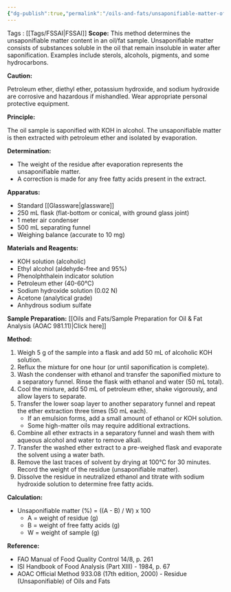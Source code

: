 ```yaml
---
{"dg-publish":true,"permalink":"/oils-and-fats/unsaponifiable-matter-of-oils-and-fats-fssai-method-02-008-2021/"}
---
```


Tags : [[Tags/FSSAI\|FSSAI]]
**Scope:** This method determines the unsaponifiable matter content in an oil/fat sample. Unsaponifiable matter consists of substances soluble in the oil that remain insoluble in water after saponification. Examples include sterols, alcohols, pigments, and some hydrocarbons.

**Caution:**

Petroleum ether, diethyl ether, potassium hydroxide, and sodium hydroxide are corrosive and hazardous if mishandled. Wear appropriate personal protective equipment.

**Principle:**

The oil sample is saponified with KOH in alcohol. The unsaponifiable matter is then extracted with petroleum ether and isolated by evaporation.

**Determination:**

- The weight of the residue after evaporation represents the unsaponifiable matter.
- A correction is made for any free fatty acids present in the extract.

**Apparatus:**

- Standard [[Glassware\|glassware]]
- 250 mL flask (flat-bottom or conical, with ground glass joint)
- 1 meter air condenser
- 500 mL separating funnel
- Weighing balance (accurate to 10 mg)

**Materials and Reagents:**

- KOH solution (alcoholic)
- Ethyl alcohol (aldehyde-free and 95%)
- Phenolphthalein indicator solution
- Petroleum ether (40-60°C)
- Sodium hydroxide solution (0.02 N)
- Acetone (analytical grade)
- Anhydrous sodium sulfate

**Sample Preparation:** [[Oils and Fats/Sample Preparation for Oil & Fat Analysis (AOAC 981.11)\|Click here]]

**Method:**

1. Weigh 5 g of the sample into a flask and add 50 mL of alcoholic KOH solution.
2. Reflux the mixture for one hour (or until saponification is complete).
3. Wash the condenser with ethanol and transfer the saponified mixture to a separatory funnel. Rinse the flask with ethanol and water (50 mL total).
4. Cool the mixture, add 50 mL of petroleum ether, shake vigorously, and allow layers to separate.
5. Transfer the lower soap layer to another separatory funnel and repeat the ether extraction three times (50 mL each).
    - If an emulsion forms, add a small amount of ethanol or KOH solution.
    - Some high-matter oils may require additional extractions.
6. Combine all ether extracts in a separatory funnel and wash them with aqueous alcohol and water to remove alkali.
7. Transfer the washed ether extract to a pre-weighed flask and evaporate the solvent using a water bath.
8. Remove the last traces of solvent by drying at 100°C for 30 minutes. Record the weight of the residue (unsaponifiable matter).
9. Dissolve the residue in neutralized ethanol and titrate with sodium hydroxide solution to determine free fatty acids.

**Calculation:**

- Unsaponifiable matter (%) = ((A - B) / W) x 100
    - A = weight of residue (g)
    - B = weight of free fatty acids (g)
    - W = weight of sample (g)
   

**Reference:**

- FAO Manual of Food Quality Control 14/8, p. 261
- ISI Handbook of Food Analysis (Part XIII) - 1984, p. 67
- AOAC Official Method 933.08 (17th edition, 2000) - Residue (Unsaponifiable) of Oils and Fats

